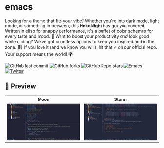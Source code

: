 # emacs

Looking for a theme that fits your vibe? Whether you're into dark mode, light mode, or something in between, this **NekoNight** has got you covered. Written in elisp for snappy performance, it's a buffet of color schemes for every taste and mood. 🍭 Want to boost your productivity *and* look good while coding? We've got countless options to keep you inspired and in the zone. 🚀✨ If you love it (and we know you will), hit that ⭐ on our [official repo](https://github.com/neko-night/emacs). Your support means the world! 🌍

![GitHub last commit](https://img.shields.io/github/last-commit/neko-night/nekonight?style=for-the-badge&logo=lua&color=%238BCDCD) ![GitHub forks](https://img.shields.io/github/forks/neko-night/nekonight?style=for-the-badge&logo=lua&color=%23a3be8c) ![GitHub Repo stars](https://img.shields.io/github/stars/neko-night/nekonight?style=for-the-badge&logo=lua&color=%23624E88) ![Emacs](https://img.shields.io/badge/Emacs-%237F5AB6.svg?&style=for-the-badge&logo=gnu-emacs&logoColor=white) [![Twitter](https://img.shields.io/badge/Follow_me-black?style=for-the-badge&logo=x&color=black)](https://x.com/brunociccarinoo)

## 🎨 Preview
    
<table width="100%">
  <tr>
    <th>Moon</th>
    <th>Storm</th>
  </tr>
  <tr>
    <td width="50%">
      <img src="./img/neko-emacs-moon.jpg" />
    </td>
    <td width="50%">
        <img src="./img/neko-emacs-storm.jpg">
    </td>
  </tr>
</table>
  
